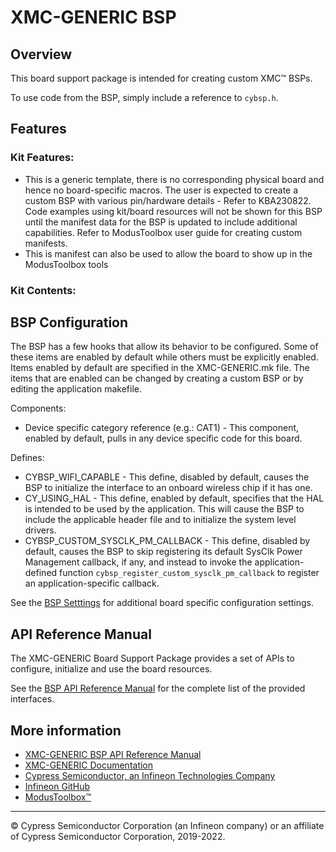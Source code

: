 # XMC-GENERIC BSP

## Overview

This board support package is intended for creating custom XMC™ BSPs.



To use code from the BSP, simply include a reference to `cybsp.h`.

## Features

### Kit Features:

* This is a generic template, there is no corresponding physical board and hence no board-specific macros. The user is expected to create a custom BSP with various pin/hardware details - Refer to KBA230822. Code examples using kit/board resources will not be shown for this BSP until the manifest data for the BSP is updated to include additional capabilities. Refer to ModusToolbox user guide for creating custom manifests.
* This is manifest can also be used to allow the board to show up in the ModusToolbox tools

### Kit Contents:


## BSP Configuration

The BSP has a few hooks that allow its behavior to be configured. Some of these items are enabled by default while others must be explicitly enabled. Items enabled by default are specified in the XMC-GENERIC.mk file. The items that are enabled can be changed by creating a custom BSP or by editing the application makefile.

Components:
* Device specific category reference (e.g.: CAT1) - This component, enabled by default, pulls in any device specific code for this board.

Defines:
* CYBSP_WIFI_CAPABLE - This define, disabled by default, causes the BSP to initialize the interface to an onboard wireless chip if it has one.
* CY_USING_HAL - This define, enabled by default, specifies that the HAL is intended to be used by the application. This will cause the BSP to include the applicable header file and to initialize the system level drivers.
* CYBSP_CUSTOM_SYSCLK_PM_CALLBACK - This define, disabled by default, causes the BSP to skip registering its default SysClk Power Management callback, if any, and instead to invoke the application-defined function `cybsp_register_custom_sysclk_pm_callback` to register an application-specific callback.



See the [BSP Setttings][settings] for additional board specific configuration settings.

## API Reference Manual

The XMC-GENERIC Board Support Package provides a set of APIs to configure, initialize and use the board resources.

See the [BSP API Reference Manual][api] for the complete list of the provided interfaces.

## More information
* [XMC-GENERIC BSP API Reference Manual][api]
* [XMC-GENERIC Documentation](https://github.com/infineon/TARGET_XMC-GENERIC)
* [Cypress Semiconductor, an Infineon Technologies Company](http://www.cypress.com)
* [Infineon GitHub](https://github.com/infineon)
* [ModusToolbox™](https://www.cypress.com/products/modustoolbox-software-environment)

[api]: https://infineon.github.io/TARGET_XMC-GENERIC/html/modules.html
[settings]: https://infineon.github.io/TARGET_XMC-GENERIC/html/md_bsp_settings.html

---
© Cypress Semiconductor Corporation (an Infineon company) or an affiliate of Cypress Semiconductor Corporation, 2019-2022.